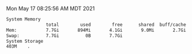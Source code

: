 Mon May 17 08:25:56 AM MDT 2021
```bash
System Memory
               total        used        free      shared  buff/cache   available
Mem:           7.7Gi       894Mi       4.1Gi       9.0Mi       2.7Gi       6.5Gi
Swap:          7.7Gi          0B       7.7Gi
System Storage
403M	.
```
```bash
